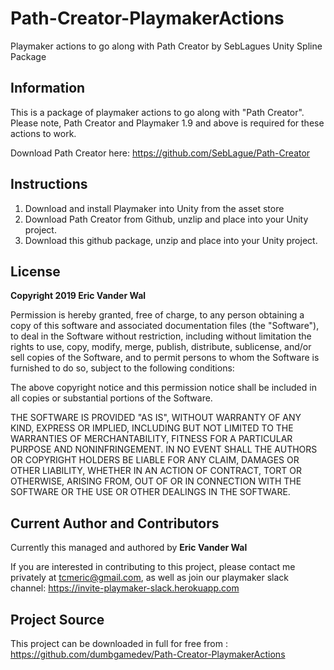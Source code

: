# Path-Creator-PlaymakerActions
Playmaker actions to go along with Path Creator by SebLagues Unity Spline Package

## Information

This is a package of playmaker actions to go along with "Path Creator". Please note, Path Creator and Playmaker 1.9 and above is required for these actions to work.

Download Path Creator here: https://github.com/SebLague/Path-Creator

## Instructions

1. Download and install Playmaker into Unity from the asset store
2. Download Path Creator from Github, unzlip and place into your Unity project.
3. Download this github package, unzip and place into your Unity project.

## License

**Copyright 2019 Eric Vander Wal**

Permission is hereby granted, free of charge, to any person obtaining a copy of this software and associated documentation files (the "Software"), to deal in the Software without restriction, including without limitation the rights to use, copy, modify, merge, publish, distribute, sublicense, and/or sell copies of the Software, and to permit persons to whom the Software is furnished to do so, subject to the following conditions:

The above copyright notice and this permission notice shall be included in all copies or substantial portions of the Software.

THE SOFTWARE IS PROVIDED "AS IS", WITHOUT WARRANTY OF ANY KIND, EXPRESS OR IMPLIED, INCLUDING BUT NOT LIMITED TO THE WARRANTIES OF MERCHANTABILITY, FITNESS FOR A PARTICULAR PURPOSE AND NONINFRINGEMENT. IN NO EVENT SHALL THE AUTHORS OR COPYRIGHT HOLDERS BE LIABLE FOR ANY CLAIM, DAMAGES OR OTHER LIABILITY, WHETHER IN AN ACTION OF CONTRACT, TORT OR OTHERWISE, ARISING FROM, OUT OF OR IN CONNECTION WITH THE SOFTWARE OR THE USE OR OTHER DEALINGS IN THE SOFTWARE.

## Current Author and Contributors

Currently this managed and authored by **Eric Vander Wal**

If you are interested in contributing to this project, please contact me privately at tcmeric@gmail.com, as well as join our playmaker slack channel: https://invite-playmaker-slack.herokuapp.com

## Project Source

This project can be downloaded in full for free from : https://github.com/dumbgamedev/Path-Creator-PlaymakerActions
